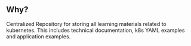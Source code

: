 ## Why? 

Centralized Repository for storing all learning materials related to kubernetes. This includes technical documentation, k8s YAML examples and application examples.
